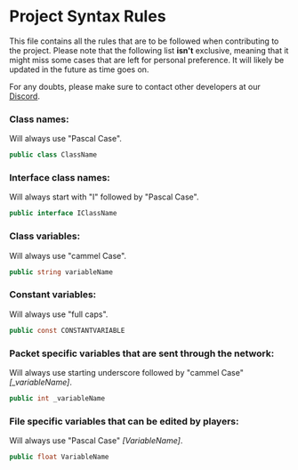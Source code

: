 # Project Syntax Rules
This file contains all the rules that are to be followed when contributing to the project. Please note that the following list **isn't** exclusive, meaning that it might miss some cases that are left for personal preference. It will likely be updated in the future as time goes on.

For any doubts, please make sure to contact other developers at our [Discord](https://discord.gg/yUF2ec8Vt8).

### Class names:
Will always use "Pascal Case".
```C#
public class ClassName
```

### Interface class names:
Will always start with "I" followed by "Pascal Case".
```C#
public interface IClassName
```

### Class variables:
Will always use "cammel Case".
```C#
public string variableName
```

### Constant variables:
Will always use "full caps".
```C#
public const CONSTANTVARIABLE
```

### Packet specific variables that are sent through the network:
Will always use starting underscore followed by "cammel Case" *[_variableName]*.
```C#
public int _variableName
```

### File specific variables that can be edited by players:
Will always use "Pascal Case" *[VariableName]*.
```C#
public float VariableName
```
